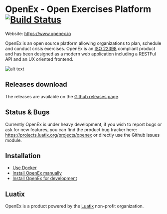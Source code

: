 # OpenEx - Open Exercises Platform [![Build Status](https://api.travis-ci.org/LuatixHQ/openex.svg?branch=master)](https://travis-ci.org/LuatixHQ/openex)

Website: https://www.openex.io

OpenEx is an open source platform allowing organizations to plan, schedule and conduct crisis exercises. OpenEx is an [ISO 22398](http://www.iso.org/iso/iso_catalogue/catalogue_tc/catalogue_detail.htm?csnumber=50294) compliant product and has been designed as a modern web application including a RESTFul API and an UX oriented frontend.

![alt text](https://www.openex.io/wp-content/uploads/2016/12/screenshot.png "OpenEx")

## Releases download

The releases are available on the [Github releases page](https://github.com/LuatixHQ/openex/releases).

## Status & Bugs

Currently OpenEx is under heavy development, if you wish to report bugs or ask for new features, you can find the product bug tracker here: https://projects.luatix.org/projects/openex or directly use the Github issues module.

## Installation

* [Use Docker](docker)
* [Install OpenEx manually](docs/Installation.md)
* [Install OpenEx for development](docs/Development.md)

## Luatix

OpenEx is a product powered by the [Luatix](https://www.luatix.org) non-profit organization.


